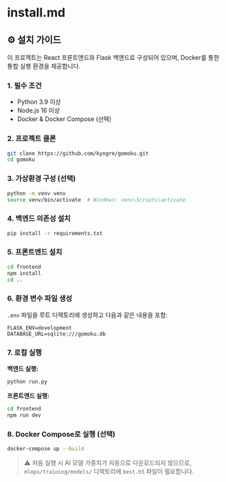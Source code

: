 # install.md

## ⚙️ 설치 가이드

이 프로젝트는 React 프론트엔드와 Flask 백엔드로 구성되어 있으며, Docker를 통한 통합 실행 환경을 제공합니다.

### 1. 필수 조건
- Python 3.9 이상
- Node.js 16 이상
- Docker & Docker Compose (선택)

### 2. 프로젝트 클론
```bash
git clone https://github.com/kyngre/gomoku.git
cd gomoku
```

### 3. 가상환경 구성 (선택)
```bash
python -m venv venv
source venv/bin/activate  # Windows: venv\Scripts\activate
```

### 4. 백엔드 의존성 설치
```bash
pip install -r requirements.txt
```

### 5. 프론트엔드 설치
```bash
cd frontend
npm install
cd ..
```

### 6. 환경 변수 파일 생성
`.env` 파일을 루트 디렉토리에 생성하고 다음과 같은 내용을 포함:
```
FLASK_ENV=development
DATABASE_URL=sqlite:///gomoku.db
```

### 7. 로컬 실행
**백엔드 실행:**
```bash
python run.py
```

**프론트엔드 실행:**
```bash
cd frontend
npm run dev
```

### 8. Docker Compose로 실행 (선택)
```bash
docker-compose up --build
```

> ⚠️ 처음 실행 시 AI 모델 가중치가 자동으로 다운로드되지 않으므로, `mlops/training/models/` 디렉토리에 `best.h5` 파일이 필요합니다.
